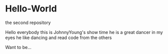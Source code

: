 # Hello-World
the second repository

Hello everybody this is JohnnyYoung's show time
he is a great dancer in my eyes
he like dancing and read code from the others

Want to be...

